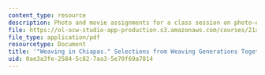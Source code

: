 ```yaml
---
content_type: resource
description: Photo and movie assignments for a class session on photo-essays and photo-ethnography.
file: https://ol-ocw-studio-app-production.s3.amazonaws.com/courses/21a-348-photography-and-truth-spring-2008/0ae3a3fe25845c827aa35e70f69a7814_MIT21A_348S08_chiapas.pdf
file_type: application/pdf
resourcetype: Document
title: '"Weaving in Chiapas." Selections from Weaving Generations Together.'
uid: 0ae3a3fe-2584-5c82-7aa3-5e70f69a7814
---
```

